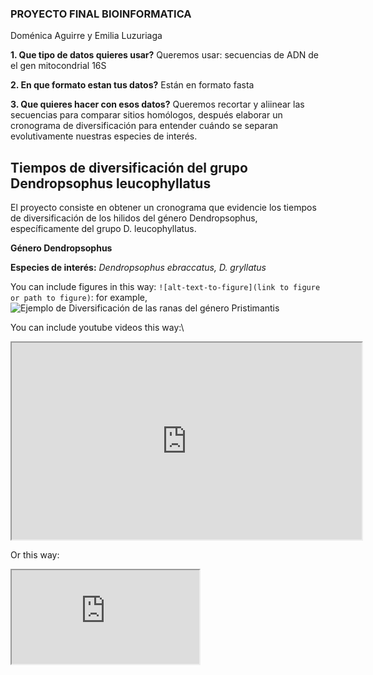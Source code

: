 ### PROYECTO FINAL BIOINFORMATICA

Doménica Aguirre y Emilia Luzuriaga

**1. Que tipo de datos quieres usar?**
Queremos usar: secuencias de ADN de el gen mitocondrial 16S

**2. En que formato estan tus datos?**
Están en formato fasta

**3. Que quieres hacer con esos datos?**
Queremos recortar y aliinear las secuencias para comparar sitios homólogos, después elaborar un cronograma de diversificación para entender cuándo se separan evolutivamente nuestras especies de interés.

## Tiempos de diversificación del grupo Dendropsophus leucophyllatus

El proyecto consiste en obtener un cronograma que evidencie los tiempos de diversificación de los hilidos del género Dendropsophus, específicamente del grupo D. leucophyllatus.


**Género Dendropsophus**

**Especies de interés:** *Dendropsophus ebraccatus, D. gryllatus*


You can include figures in this way: `![alt-text-to-figure](link to figure or path to figure)`: for example, ![Ejemplo de Diversificación de las ranas del género Pristimantis](https://mubi-peru.org/mubi-fot/diversificacion-de-las-ranas-del-grupo-pristimantis-conspicillatus-m1-720.jpeg)  


You can include youtube videos this way:\   
<iframe src="https://www.youtube.com/watch?v=6klY8bsymCY&ab_channel=ElReinoInfantil"data-external= "1" width="560" height="315"> </iframe> 

Or this way: 

<iframe src="https://www.youtube.com/watch?v=6klY8bsymCY&ab_channel=ElReinoInfantil" data-external= "1" > </iframe>


